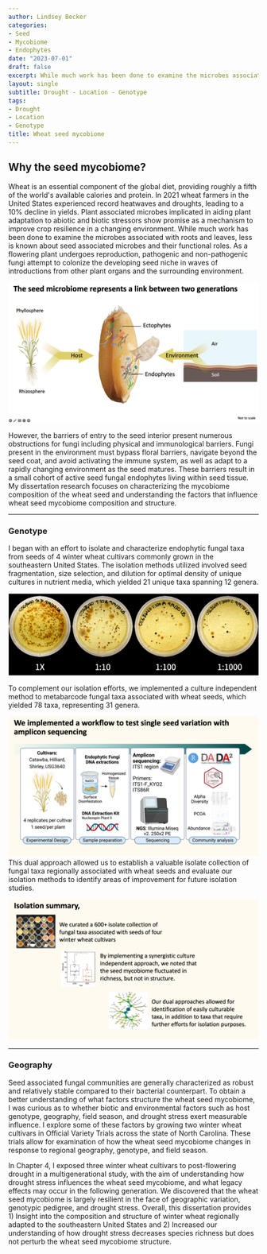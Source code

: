 ```yaml
---
author: Lindsey Becker
categories:
- Seed
- Mycobiome
- Endophytes
date: "2023-07-01"
draft: false
excerpt: While much work has been done to examine the microbes associated with roots and leaves, less is known about seed associated microbes and their functional roles. As a flowering plant undergoes reproduction, pathogenic and non-pathogenic fungi attempt to colonize the developing seed niche in waves of introductions from other plant organs and the surrounding environment. My PhD research focus on revealing the impact that drought, geography, and genotype have in the wheat seed mycobiome.
layout: single
subtitle: Drought - Location - Genotype 
tags:
- Drought
- Location
- Genotype
title: Wheat seed mycobiome
---
```


## Why the seed mycobiome?			

Wheat is an essential component of the global diet, providing roughly a fifth of the
world\'s available calories and protein. In 2021 wheat farmers in the United States experienced
record heatwaves and droughts, leading to a 10% decline in yields. Plant associated microbes
implicated in aiding plant adaptation to abiotic and biotic stressors show promise as a mechanism
to improve crop resilience in a changing environment. While much work has been done to
examine the microbes associated with roots and leaves, less is known about seed associated
microbes and their functional roles. As a flowering plant undergoes reproduction, pathogenic and
non-pathogenic fungi attempt to colonize the developing seed niche in waves of introductions
from other plant organs and the surrounding environment.

![](seed_mycobiome.png)

However, the barriers of entry to the seed interior present numerous obstructions for fungi including physical and immunological barriers. Fungi present in the environment must bypass floral barriers, navigate beyond the seed coat, and avoid activating the immune system, as well as adapt to a rapidly changing environment as the seed matures. These barriers result in a small cohort of active seed fungal endophytes living within seed tissue. My dissertation research focuses on characterizing the mycobiome composition of the wheat seed and understanding the factors that influence wheat seed mycobiome composition and structure.

------------------------------------------------------------------------

### Genotype

I began with an effort to isolate and characterize endophytic fungal taxa from seeds of 4 winter wheat cultivars commonly grown in the southeastern United States. The isolation methods utilized involved seed fragmentation, size selection, and dilution for optimal density of unique cultures in nutrient media, which yielded 21 unique taxa spanning 12 genera.

![](plates.png)

To complement our isolation efforts, we implemented a culture independent method to metabarcode fungal taxa associated with wheat seeds, which yielded 78 taxa, representing 31 genera.

![](methods_1.png)
This dual approach allowed us to establish a valuable isolate collection of fungal taxa regionally associated with wheat seeds and evaluate our isolation methods to identify areas of improvement for future isolation studies.

![](summary_1.png)

------------------------------------------------------------------------

### Geography

Seed associated fungal communities are generally characterized as robust and relatively
stable compared to their bacterial counterpart. To obtain a better understanding of what factors
structure the wheat seed mycobiome, I was curious as to whether biotic and environmental
factors such as host genotype, geography, field season, and drought stress exert measurable
influence. I explore some of these factors by growing two winter wheat cultivars in
Official Variety Trials across the state of North Carolina. These trials allow for examination of
how the wheat seed mycobiome changes in response to regional geography, genotype, and field
season.

In Chapter 4, I exposed three winter wheat cultivars to post-flowering drought in a
multigenerational study, with the aim of understanding how drought stress influences the wheat
seed mycobiome, and what legacy effects may occur in the following generation. We discovered
that the wheat seed mycobiome is largely resilient in the face of geographic variation, genotypic
pedigree, and drought stress. Overall, this dissertation provides 1) Insight into the composition
and structure of winter wheat regionally adapted to the southeastern United States and 2)
Increased our understanding of how drought stress decreases species richness but does not
perturb the wheat seed mycobiome structure.

				

			

		

	

				

			

		

	
